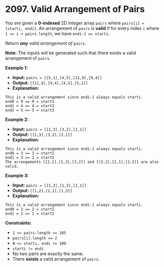 # 2097. Valid Arrangement of Pairs

You are given a **0-indexed** 2D integer array `pairs` where `pairs[i] = [starti, endi]`. An arrangement of `pairs` is **valid** if for every index `i` where `1 <= i < pairs.length`, we have `endi-1 == starti`.

Return _**any** valid arrangement of_ `pairs`.

**Note:** The inputs will be generated such that there exists a valid arrangement of `pairs`.

**Example 1:**

* **Input:** `pairs = [[5,1],[4,5],[11,9],[9,4]]`
* **Output:** `[[11,9],[9,4],[4,5],[5,1]]`
* **Explanation:**
```
This is a valid arrangement since endi-1 always equals starti.
end0 = 9 == 9 = start1
end1 = 4 == 4 = start2
end2 = 5 == 5 = start3
```

**Example 2:**

* **Input:** `pairs = [[1,3],[3,2],[2,1]]`
* **Output:** `[[1,3],[3,2],[2,1]]`
* **Explanation:**
```
This is a valid arrangement since endi-1 always equals starti.
end0 = 3 == 3 = start1
end1 = 2 == 2 = start2
The arrangements [[2,1],[1,3],[3,2]] and [[3,2],[2,1],[1,3]] are also valid.
```

**Example 3:**

* **Input:** `pairs = [[1,2],[1,3],[2,1]]`
* **Output:** `[[1,2],[2,1],[1,3]]`
* **Explanation:**
```
This is a valid arrangement since endi-1 always equals starti.
end0 = 2 == 2 = start1
end1 = 1 == 1 = start2
```

**Constraints:**

*   `1 <= pairs.length <= 105`
*   `pairs[i].length == 2`
*   `0 <= starti, endi <= 109`
*   `starti != endi`
*   No two pairs are exactly the same.
*   There **exists** a valid arrangement of `pairs`.
